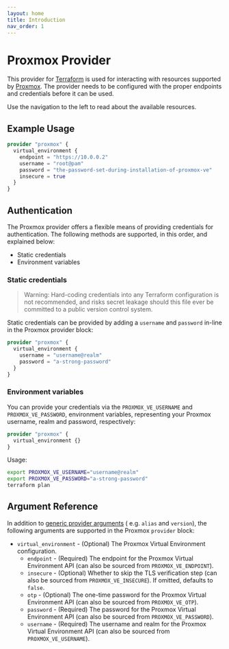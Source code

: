```yaml
---
layout: home
title: Introduction
nav_order: 1
---
```


# Proxmox Provider

This provider for [Terraform](https://www.terraform.io/) is used for interacting
with resources supported by [Proxmox](https://www.proxmox.com/en/). The provider
needs to be configured with the proper endpoints and credentials before it can
be used.

Use the navigation to the left to read about the available resources.

## Example Usage

```terraform
provider "proxmox" {
  virtual_environment {
    endpoint = "https://10.0.0.2"
    username = "root@pam"
    password = "the-password-set-during-installation-of-proxmox-ve"
    insecure = true
  }
}
```

## Authentication

The Proxmox provider offers a flexible means of providing credentials for
authentication. The following methods are supported, in this order, and
explained below:

- Static credentials
- Environment variables

### Static credentials

> Warning: Hard-coding credentials into any Terraform configuration is not
> recommended, and risks secret leakage should this file ever be committed to a
> public version control system.

Static credentials can be provided by adding a `username` and `password` in-line
in the Proxmox provider block:

```terraform
provider "proxmox" {
  virtual_environment {
    username = "username@realm"
    password = "a-strong-password"
  }
}
```

### Environment variables

You can provide your credentials via the `PROXMOX_VE_USERNAME`
and `PROXMOX_VE_PASSWORD`, environment variables, representing your Proxmox
username, realm and password, respectively:

```terraform
provider "proxmox" {
  virtual_environment {}
}
```

Usage:

```sh
export PROXMOX_VE_USERNAME="username@realm"
export PROXMOX_VE_PASSWORD="a-strong-password"
terraform plan
```

## Argument Reference

In addition
to [generic provider arguments](https://www.terraform.io/docs/configuration/providers.html) (
e.g. `alias` and `version`), the following arguments are supported in the
Proxmox `provider` block:

- `virtual_environment` - (Optional) The Proxmox Virtual Environment
  configuration.
  - `endpoint` - (Required) The endpoint for the Proxmox Virtual Environment
    API (can also be sourced from `PROXMOX_VE_ENDPOINT`).
  - `insecure` - (Optional) Whether to skip the TLS verification step (can
    also be sourced from `PROXMOX_VE_INSECURE`). If omitted, defaults
    to `false`.
  - `otp` - (Optional) The one-time password for the Proxmox Virtual
    Environment API (can also be sourced from `PROXMOX_VE_OTP`).
  - `password` - (Required) The password for the Proxmox Virtual Environment
    API (can also be sourced from `PROXMOX_VE_PASSWORD`).
  - `username` - (Required) The username and realm for the Proxmox Virtual
    Environment API (can also be sourced from `PROXMOX_VE_USERNAME`).
